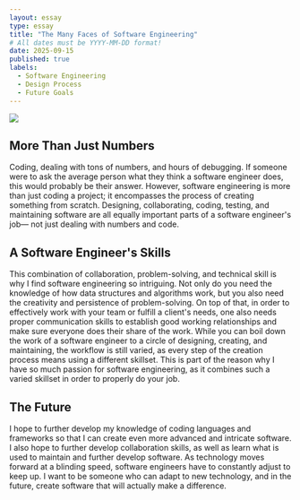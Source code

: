 ```yaml
---
layout: essay
type: essay
title: "The Many Faces of Software Engineering"
# All dates must be YYYY-MM-DD format!
date: 2025-09-15
published: true
labels:
  - Software Engineering
  - Design Process
  - Future Goals
---
```


<img src="../img/softwareEngineer.png">

## More Than Just Numbers

Coding, dealing with tons of numbers, and hours of debugging. If someone were to ask the average person what they think a software engineer does, this would probably be their answer. However, software engineering is more than just coding a project; it encompasses the process of creating something from scratch. Designing, collaborating, coding, testing, and maintaining software are all equally important parts of a software engineer's job— not just dealing with numbers and code. 


## A Software Engineer's Skills

This combination of collaboration, problem-solving, and technical skill is why I find software engineering so intriguing. Not only do you need the knowledge of how data structures and algorithms work, but you also need the creativity and persistence of problem-solving. On top of that, in order to effectively work with your team or fulfill a client's needs, one also needs proper communication skills to establish good working relationships and make sure everyone does their share of the work. While you can boil down the work of a software engineer to a circle of designing, creating, and maintaining, the workflow is still varied, as every step of the creation process means using a different skillset. This is part of the reason why I have so much passion for software engineering, as it combines such a varied skillset in order to properly do your job.

## The Future
I hope to further develop my knowledge of coding languages and frameworks so that I can create even more advanced and intricate software. I also hope to further develop collaboration skills, as well as learn what is used to maintain and further develop software. As technology moves forward at a blinding speed, software engineers have to constantly adjust to keep up. I want to be someone who can adapt to new technology, and in the future, create software that will actually make a difference.





